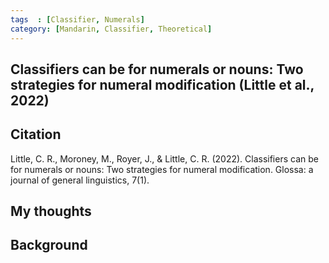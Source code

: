 ```yaml
---
tags  : [Classifier, Numerals]
category: [Mandarin, Classifier, Theoretical]
---
```

## Classifiers can be for numerals or nouns: Two strategies for numeral modification (Little et al., 2022)

## Citation 
Little, C. R., Moroney, M., Royer, J., & Little, C. R. (2022). Classifiers can be for numerals or nouns: Two strategies for numeral modification. Glossa: a journal of general linguistics, 7(1).

## My thoughts

## Background 
